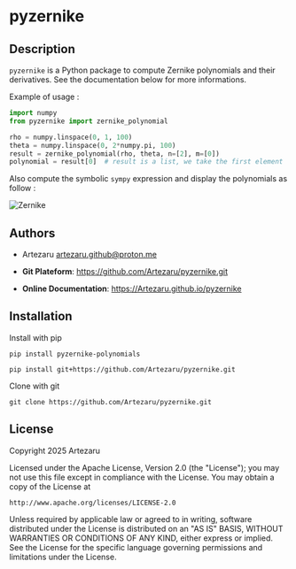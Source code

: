 # pyzernike

## Description

`pyzernike` is a Python package to compute Zernike polynomials and their derivatives. 
See the documentation below for more informations.

Example of usage :

```python
import numpy
from pyzernike import zernike_polynomial

rho = numpy.linspace(0, 1, 100)
theta = numpy.linspace(0, 2*numpy.pi, 100)
result = zernike_polynomial(rho, theta, n=[2], m=[0])
polynomial = result[0]  # result is a list, we take the first element
```

Also compute the symbolic `sympy` expression and display the polynomials as follow :

![Zernike](./pyzernike/resources/zernike_display.png)

## Authors

- Artezaru <artezaru.github@proton.me>

- **Git Plateform**: https://github.com/Artezaru/pyzernike.git
- **Online Documentation**: https://Artezaru.github.io/pyzernike

## Installation

Install with pip

```
pip install pyzernike-polynomials
```

```
pip install git+https://github.com/Artezaru/pyzernike.git
```

Clone with git

```
git clone https://github.com/Artezaru/pyzernike.git
```

## License

Copyright 2025 Artezaru

Licensed under the Apache License, Version 2.0 (the "License");
you may not use this file except in compliance with the License.
You may obtain a copy of the License at

    http://www.apache.org/licenses/LICENSE-2.0

Unless required by applicable law or agreed to in writing, software
distributed under the License is distributed on an "AS IS" BASIS,
WITHOUT WARRANTIES OR CONDITIONS OF ANY KIND, either express or implied.
See the License for the specific language governing permissions and
limitations under the License.
